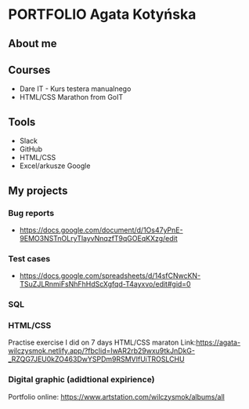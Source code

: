 # PORTFOLIO Agata Kotyńska #

## About me ##

## Courses ##
- Dare IT - Kurs testera manualnego
- HTML/CSS Marathon from GoIT
 ## Tools ##
 - Slack
 - GitHub
 - HTML/CSS
 - Excel/arkusze Google

## My projects ##

### Bug reports ###

- https://docs.google.com/document/d/1Os47yPnE-9EMO3NSTnOLryTlayvNnqzfT9qGOEqKXzg/edit

### Test cases ###

- https://docs.google.com/spreadsheets/d/14sfCNwcKN-TSuZJLRnmiFsNhFhHdScXgfqd-T4ayxvo/edit#gid=0

### SQL ###

### HTML/CSS ###

Practise exercise I did on 7 days HTML/CSS maraton 
Link:https://agata-wilczysmok.netlify.app/?fbclid=IwAR2rb29wxu9tkJnDkG-_RZQG7JEU0kZO463DwYSPDm9RSMVIfUiTROSLCHU

### Digital graphic (adidtional expirience) ###

Portfolio online: https://www.artstation.com/wilczysmok/albums/all
